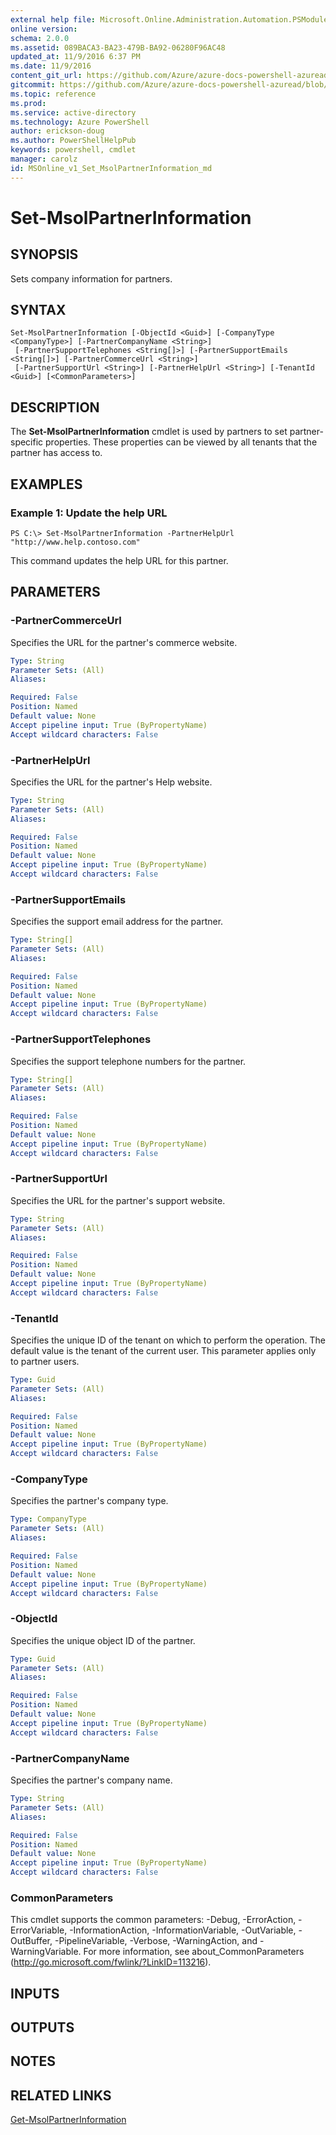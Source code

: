 ```yaml
---
external help file: Microsoft.Online.Administration.Automation.PSModule.dll-Help.xml
online version:
schema: 2.0.0
ms.assetid: 089BACA3-BA23-479B-BA92-06280F96AC48
updated_at: 11/9/2016 6:37 PM
ms.date: 11/9/2016
content_git_url: https://github.com/Azure/azure-docs-powershell-azuread/blob/master/Azure%20AD%20Cmdlets/MSOnline/v1/Set-MsolPartnerInformation.md
gitcommit: https://github.com/Azure/azure-docs-powershell-azuread/blob/7986fb4880d0ee292c289166871e4b25df1ad4b8/Azure%20AD%20Cmdlets/MSOnline/v1/Set-MsolPartnerInformation.md
ms.topic: reference
ms.prod: 
ms.service: active-directory
ms.technology: Azure PowerShell
author: erickson-doug
ms.author: PowerShellHelpPub
keywords: powershell, cmdlet
manager: carolz
id: MSOnline_v1_Set_MsolPartnerInformation_md
---
```


# Set-MsolPartnerInformation

## SYNOPSIS
Sets company information for partners.

## SYNTAX

```
Set-MsolPartnerInformation [-ObjectId <Guid>] [-CompanyType <CompanyType>] [-PartnerCompanyName <String>]
 [-PartnerSupportTelephones <String[]>] [-PartnerSupportEmails <String[]>] [-PartnerCommerceUrl <String>]
 [-PartnerSupportUrl <String>] [-PartnerHelpUrl <String>] [-TenantId <Guid>] [<CommonParameters>]
```

## DESCRIPTION
The **Set-MsolPartnerInformation** cmdlet is used by partners to set partner-specific properties.
These properties can be viewed by all tenants that the partner has access to.

## EXAMPLES

### Example 1: Update the help URL
```
PS C:\> Set-MsolPartnerInformation -PartnerHelpUrl "http://www.help.contoso.com"
```

This command updates the help URL for this partner.

## PARAMETERS

### -PartnerCommerceUrl
Specifies the URL for the partner's commerce website.

```yaml
Type: String
Parameter Sets: (All)
Aliases:

Required: False
Position: Named
Default value: None
Accept pipeline input: True (ByPropertyName)
Accept wildcard characters: False
```

### -PartnerHelpUrl
Specifies the URL for the partner's Help website.

```yaml
Type: String
Parameter Sets: (All)
Aliases:

Required: False
Position: Named
Default value: None
Accept pipeline input: True (ByPropertyName)
Accept wildcard characters: False
```

### -PartnerSupportEmails
Specifies the support email address for the partner.

```yaml
Type: String[]
Parameter Sets: (All)
Aliases:

Required: False
Position: Named
Default value: None
Accept pipeline input: True (ByPropertyName)
Accept wildcard characters: False
```

### -PartnerSupportTelephones
Specifies the support telephone numbers for the partner.

```yaml
Type: String[]
Parameter Sets: (All)
Aliases:

Required: False
Position: Named
Default value: None
Accept pipeline input: True (ByPropertyName)
Accept wildcard characters: False
```

### -PartnerSupportUrl
Specifies the URL for the partner's support website.

```yaml
Type: String
Parameter Sets: (All)
Aliases:

Required: False
Position: Named
Default value: None
Accept pipeline input: True (ByPropertyName)
Accept wildcard characters: False
```

### -TenantId
Specifies the unique ID of the tenant on which to perform the operation.
The default value is the tenant of the current user.
This parameter applies only to partner users.

```yaml
Type: Guid
Parameter Sets: (All)
Aliases:

Required: False
Position: Named
Default value: None
Accept pipeline input: True (ByPropertyName)
Accept wildcard characters: False
```

### -CompanyType
Specifies the partner's company type.

```yaml
Type: CompanyType
Parameter Sets: (All)
Aliases:

Required: False
Position: Named
Default value: None
Accept pipeline input: True (ByPropertyName)
Accept wildcard characters: False
```

### -ObjectId
Specifies the unique object ID of the partner.

```yaml
Type: Guid
Parameter Sets: (All)
Aliases:

Required: False
Position: Named
Default value: None
Accept pipeline input: True (ByPropertyName)
Accept wildcard characters: False
```

### -PartnerCompanyName
Specifies the partner's company name.


```yaml
Type: String
Parameter Sets: (All)
Aliases:

Required: False
Position: Named
Default value: None
Accept pipeline input: True (ByPropertyName)
Accept wildcard characters: False
```

### CommonParameters
This cmdlet supports the common parameters: -Debug, -ErrorAction, -ErrorVariable, -InformationAction, -InformationVariable, -OutVariable, -OutBuffer, -PipelineVariable, -Verbose, -WarningAction, and -WarningVariable. For more information, see about_CommonParameters (http://go.microsoft.com/fwlink/?LinkID=113216).

## INPUTS

## OUTPUTS

## NOTES

## RELATED LINKS
[Get-MsolPartnerInformation](xref:MSOnline/v1/Get-MsolPartnerInformation.md)
